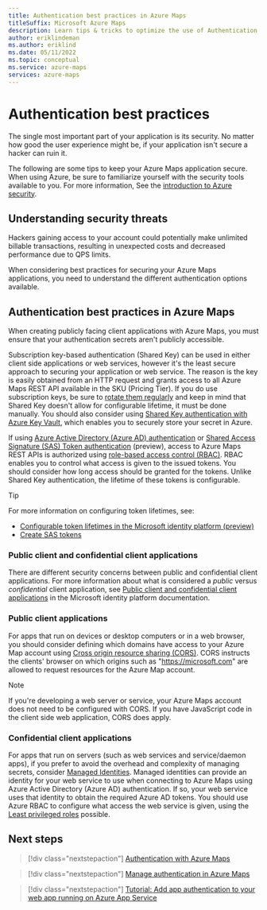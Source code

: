```yaml
---
title: Authentication best practices in Azure Maps
titleSuffix: Microsoft Azure Maps
description: Learn tips & tricks to optimize the use of Authentication in your Azure Maps applications. 
author: eriklindeman
ms.author: eriklind
ms.date: 05/11/2022
ms.topic: conceptual
ms.service: azure-maps
services: azure-maps
---
```


# Authentication best practices

The single most important part of your application is its security. No matter how good the user experience might be, if your application isn't secure a hacker can ruin it.

The following are some tips to keep your Azure Maps application secure. When using Azure, be sure to familiarize yourself with the security tools available to you. For more information, See the [introduction to Azure security].

## Understanding security threats

Hackers gaining access to your account could potentially make unlimited billable transactions, resulting in unexpected costs and decreased performance due to QPS limits.

When considering best practices for securing your Azure Maps applications, you need to understand the different authentication options available.

## Authentication best practices in Azure Maps

When creating publicly facing client applications with Azure Maps, you must ensure that your authentication secrets aren't publicly accessible.

Subscription key-based authentication (Shared Key) can be used in either client side applications or web services, however it's the least secure approach to securing your application or web service. The reason is the key is easily obtained from an HTTP request and grants access to all Azure Maps REST API available in the SKU (Pricing Tier). If you do use subscription keys, be sure to [rotate them regularly] and keep in mind that Shared Key doesn't allow for configurable lifetime, it must be done manually. You should also consider using [Shared Key authentication with Azure Key Vault], which enables you to securely store your secret in Azure.

If using [Azure Active Directory (Azure AD) authentication] or [Shared Access Signature (SAS) Token authentication] (preview), access to Azure Maps REST APIs is authorized using [role-based access control (RBAC)]. RBAC enables you to control what access is given to the issued tokens. You should consider how long access should be granted for the tokens. Unlike Shared Key authentication, the lifetime of these tokens is configurable.

> [!TIP]
>
> For more information on configuring token lifetimes, see:
>
> - [Configurable token lifetimes in the Microsoft identity platform (preview)]
> - [Create SAS tokens]

### Public client and confidential client applications

There are different security concerns between public and confidential client applications. For more information about what is considered a *public* versus *confidential* client application, see [Public client and confidential client applications] in the Microsoft identity platform documentation.

### Public client applications

For apps that run on devices or desktop computers or in a web browser, you should consider defining which domains have access to your Azure Map account using [Cross origin resource sharing (CORS)]. CORS instructs the clients' browser on which origins such as "https://microsoft.com" are allowed to request resources for the Azure Map account.

> [!NOTE]
> If you're developing a web server or service, your Azure Maps account does not need to be configured with CORS. If you have JavaScript code in the client side web application, CORS does apply.

### Confidential client applications

For apps that run on servers (such as web services and service/daemon apps), if you prefer to avoid the overhead and complexity of managing secrets, consider [Managed Identities]. Managed identities can provide an identity for your web service to use when connecting to Azure Maps using Azure Active Directory (Azure AD) authentication. If so, your web service uses that identity to obtain the required Azure AD tokens. You should use Azure RBAC to configure what access the web service is given, using the [Least privileged roles] possible.

## Next steps

> [!div class="nextstepaction"]
> [Authentication with Azure Maps](azure-maps-authentication.md)

> [!div class="nextstepaction"]
> [Manage authentication in Azure Maps](how-to-manage-authentication.md)

> [!div class="nextstepaction"]
> [Tutorial: Add app authentication to your web app running on Azure App Service](../app-service/scenario-secure-app-authentication-app-service.md)

[introduction to Azure security]: ../security/fundamentals/overview.md
[rotate them regularly]: how-to-manage-authentication.md#manage-and-rotate-shared-keys
[Shared Key authentication with Azure Key Vault]: how-to-secure-daemon-app.md#scenario-shared-key-authentication-with-azure-key-vault
[Azure Active Directory (Azure AD) authentication]: ../active-directory/fundamentals/active-directory-whatis.md
[Shared Access Signature (SAS) Token authentication]: azure-maps-authentication.md#shared-access-signature-token-authentication
[role-based access control (RBAC)]: azure-maps-authentication.md#authorization-with-role-based-access-control
[Configurable token lifetimes in the Microsoft identity platform (preview)]: ../active-directory/develop/configurable-token-lifetimes.md
[Create SAS tokens]: azure-maps-authentication.md#create-sas-tokens
[Public client and confidential client applications]: ../active-directory/develop/msal-client-applications.md
[Cross origin resource sharing (CORS)]: azure-maps-authentication.md#cross-origin-resource-sharing-cors
[Managed Identities]: ../active-directory/managed-identities-azure-resources/overview.md
[Least privileged roles]: ../active-directory/roles/delegate-by-task.md
